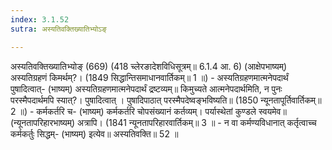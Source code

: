 ```yaml
---
index: 3.1.52
sutra: अस्यतिवक्तिख्यातिभ्योऽङ्

---
```

 अस्यतिवक्तिख्यातिभ्योङ् (669) (418 च्लेरङादेशविधिसूत्रम्॥ 6.1.4 आ. 6) (आक्षेपभाष्यम्) अस्यतिग्रहणं किमर्थम्?। (1849 सिद्धान्तिसमाधानवार्तिकम्॥ 1 ॥) - अस्यतिग्रहणमात्मनेपदार्थं पुषादित्वात्- (भाष्यम्) अस्यतिग्रहणमात्मनेपदार्थं द्रष्टव्यम्॥ किमुच्यते आत्मनेपदार्थमिति, न पुनः परस्मैपदार्थमपि स्यात्?। पुषादित्वात् । पुषादिपाठात् परस्मैपदेष्वङ्भविष्यति॥ (1850 न्यूनतापूर्तिवार्तिकम्॥ 2 ॥) - कर्मकर्तरि च- (भाष्यम्) कर्मकर्तरि चोपसंख्यानं कर्तव्यम्। पर्यास्थेतां कुण्डले स्वयमेव॥ (न्यूनतापरिहारभाष्यम्) अत्रापि। (1841 न्यूनतापरिहारवार्तिकम्॥ 3 ॥ - न वा कर्मण्यविधानात् कर्तृत्वाच्च कर्मकर्तुः सिद्धम्- (भाष्यम्) इत्येव॥ अस्यतिवक्ति॥ 52 ॥ 